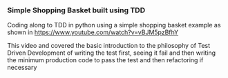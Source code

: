### Simple Shopping Basket built using TDD

Coding along to TDD in python using a simple shopping basket example as shown in https://www.youtube.com/watch?v=vBJM5pzBfhY

This video and covered the basic introduction to the philosophy of Test Driven Development of writing the test first, seeing it fail and then writing the minimum production code to pass the test and then refactoring if necessary
